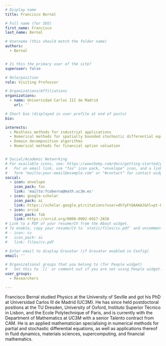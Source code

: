 ```yaml
---
# Display name
title: Francisco Bernal

# Full name (for SEO)
first_name: Francisco
last_name: Bernal

# Username (this should match the folder name)
authors:
  - Bernal


# Is this the primary user of the site?
superuser: false

# Role/position
role: Visiting Professor

# Organizations/Affiliations
organizations:
  - name: Universidad Carlos III de Madrid
    url: ''

# Short bio (displayed in user profile at end of posts)
bio: 

interests:
  - Meshless methods for industrial applications
  - Numerical methods for spatially bounded stochastic differential equations
  - Domain decomposition algorithms 
  - Numerical methods for financial option valuation 


# Social/Academic Networking
# For available icons, see: https://wowchemy.com/docs/getting-started/page-builder/#icons
#   For an email link, use "fas" icon pack, "envelope" icon, and a link in the
#   form "mailto:your-email@example.com" or "#contact" for contact widget.
social:
  - icon: envelope
    icon_pack: fas
    link: 'mailto:fcoberna@math.uc3m.es'
  - icon: google-scholar
    icon_pack: ai
    link: https://scholar.google.pt/citations?user=dh7yFtQAAAAJ&hl=pt-PT&oi=ao
  - icon: orcid
    icon_pack: fab
    link: https://orcid.org/0000-0002-6917-2658
# Link to a PDF of your resume/CV from the About widget.
# To enable, copy your resume/CV to `static/files/cv.pdf` and uncomment the lines below.
# - icon: cv
#   icon_pack: ai
#   link: files/cv.pdf

# Enter email to display Gravatar (if Gravatar enabled in Config)
email: ''

# Organizational groups that you belong to (for People widget)
#   Set this to `[]` or comment out if you are not using People widget.
user_groups:
  - Researchers

---
```


Francisco Bernal studied Physics at the University of Seville and got his PhD at Universidad Carlos III de Madrid (UC3M). He has since held postdoctoral positions at the TU Dresden, University of Oxford, Instituto Superior Técnico in Lisbon, and the Ecole Polytechnique of Paris, and is currently with the Department of Mathematics at UC3M with a senior Talento contract from CAM. He is an applied mathematician specialising in numerical methods for partial and stochastic differential equations, as well as applications thereof in fluid dynamics, materials sciences, supercomputing, and financial mathematics. 